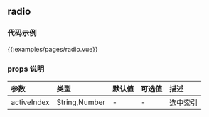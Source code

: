 
## radio
### 代码示例

{{:examples/pages/radio.vue}}

### props 说明

| 参数      |类型| 默认值    | 可选值|描述    |
|:-------- | :--------|:--------  |:--------|:---------|
|activeIndex|String,Number|-|-|选中索引|
